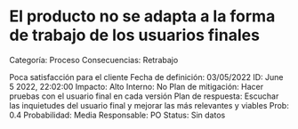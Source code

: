 # El producto no se adapta a la forma de trabajo de los usuarios finales

Categoría: Proceso
Consecuencias: Retrabajo

Poca satisfacción para el cliente
Fecha de definición: 03/05/2022
ID: June 5 2022, 22:02:00
Impacto: Alto
Interno: No
Plan de mitigación: Hacer pruebas con el usuario final en cada versión
Plan de respuesta: Escuchar las inquietudes del usuario final y mejorar las más relevantes y viables
Prob: 0.4
Probabilidad: Media
Responsable: PO
Status: Sin datos